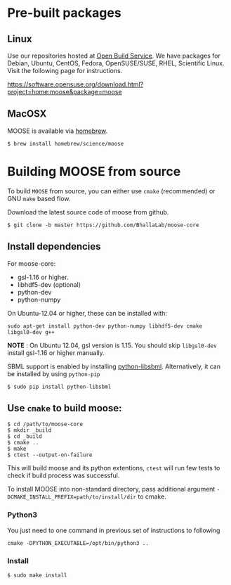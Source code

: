 # Pre-built packages

## Linux

Use our repositories hosted at [Open Build Service](http://build.opensuse.org).
We have packages for Debian, Ubuntu, CentOS, Fedora, OpenSUSE/SUSE, RHEL,
Scientific Linux.  Visit the following page for instructions.

https://software.opensuse.org/download.html?project=home:moose&package=moose

## MacOSX

MOOSE is available via [homebrew](http://brew.sh).

    $ brew install homebrew/science/moose


# Building MOOSE from source

To build `MOOSE` from source, you can either use `cmake` (recommended) or GNU `make` based flow.

Download the latest source code of moose from github.

    $ git clone -b master https://github.com/BhallaLab/moose-core

## Install dependencies

For moose-core:

- gsl-1.16 or higher.
- libhdf5-dev (optional)
- python-dev
- python-numpy

On Ubuntu-12.04 or higher, these can be installed with:

    sudo apt-get install python-dev python-numpy libhdf5-dev cmake libgsl0-dev g++

__NOTE__ : On Ubuntu 12.04, gsl version is 1.15. You should skip `libgsl0-dev` install gsl-1.16 or higher manually.

SBML support is enabled by installing [python-libsbml](http://sbml.org/Software/libSBML/docs/python-api/libsbml-installation.html). Alternatively, it can be installed by using `python-pip`

    $ sudo pip install python-libsbml

## Use `cmake` to build moose:

    $ cd /path/to/moose-core
    $ mkdir _build
    $ cd _build
    $ cmake ..
    $ make  
    $ ctest --output-on-failure

This will build moose and its python extentions, `ctest` will run few tests to
check if build process was successful.

To install MOOSE into non-standard directory, pass additional argument `-DCMAKE_INSTALL_PREFIX=path/to/install/dir` to cmake.

### Python3

You just need to one command in previous set of instructions to following

    cmake -DPYTHON_EXECUTABLE=/opt/bin/python3 ..

### Install

    $ sudo make install
